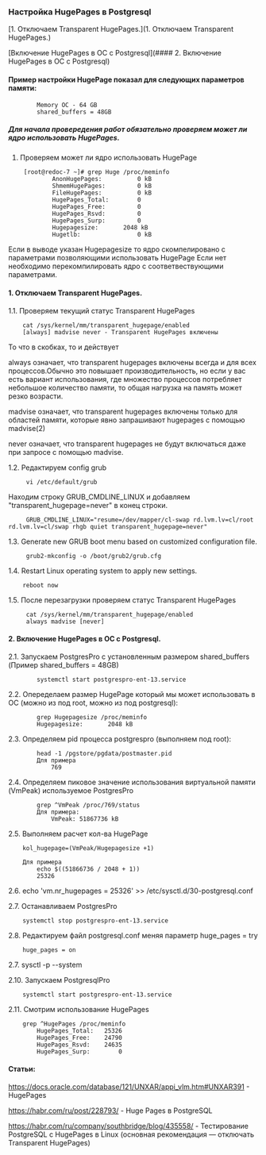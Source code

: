 ### Настройка HugePages в Postgresql

[1. Отключаем Transparent HugePages.](1. Отключаем Transparent HugePages.)

[Включение HugePages в ОС c Postgresql](#### 2. Включение HugePages в ОС c Postgresql)


#### Пример настройки HugePage показал для следующих параметров памяти:

            Memory OC - 64 GB
            shared_buffers = 48GB

##### Для начала провередения работ обязательно проверяем может ли ядро использовать HugePages.

1. Проверяем может ли ядро использовать HugePage

        [root@redoc-7 ~]# grep Huge /proc/meminfo
                AnonHugePages:          0 kB
                ShmemHugePages:         0 kB
                FileHugePages:          0 kB
                HugePages_Total:        0
                HugePages_Free:         0
                HugePages_Rsvd:         0
                HugePages_Surp:         0
                Hugepagesize:       2048 kB
                Hugetlb:                0 kB

Если в выводе указан Hugepagesize то ядро скомпелировано с параметрами позволяющими использовать HugePage 
Если нет необходимо перекомпилировать ядро с соответвествующими параметрами.    

#### 1. Отключаем Transparent HugePages.

1.1. Проверяем текущий статус Transparent HugePages

        cat /sys/kernel/mm/transparent_hugepage/enabled
        [always] madvise never - Transparent HugePages включены
    
То что в скобках, то и действует

always означает, что transparent hugepages включены всегда и для всех процессов.Обычно это повышает производительность, но если у вас есть вариант использования, где множество процессов потребляет небольшое количество памяти, то общая нагрузка на память может резко возрасти.

madvise означает, что transparent hugepages включены только для областей памяти, которые явно запрашивают hugepages с помощью madvise(2)

never означает, что transparent hugepages не будут включаться даже при запросе с помощью madvise. 


1.2. Редактируем  config grub

         vi /etc/default/grub

Находим строку  GRUB_CMDLINE_LINUX и добавляем "transparent_hugepage=never" в конец строки.

         GRUB_CMDLINE_LINUX="resume=/dev/mapper/cl-swap rd.lvm.lv=cl/root rd.lvm.lv=cl/swap rhgb quiet transparent_hugepage=never"

1.3. Generate new GRUB boot menu based on customized configuration file.

         grub2-mkconfig -o /boot/grub2/grub.cfg
    
1.4. Restart Linux operating system to apply new settings.

        reboot now

1.5. После перезагрузки проверяем статус Transparent HugePages

         cat /sys/kernel/mm/transparent_hugepage/enabled
         always madvise [never]
    

#### 2. Включение HugePages в ОС c Postgresql.

2.1. Запускаем PostgresPro с установленным размером  shared_buffers (Пример shared_buffers = 48GB)
 
            systemctl start postgrespro-ent-13.service 
    
2.2. Опеределаем размер HugePage который мы может использовать в OC (можно из под root, можно из под postgresql):

            grep Hugepagesize /proc/meminfo
            Hugepagesize:       2048 kB


2.3. Определяем pid процесса postgrespro (выполняем под root):
 
            head -1 /pgstore/pgdata/postmaster.pid 
            Для примера
                769
        
2.4.  Определяем пиковое значение использования виртуальной памяти (VmPeak) используемое PostgresPro

            grep ^VmPeak /proc/769/status
            Для примера:
                VmPeak: 51867736 kB

2.5. Выполняем расчет кол-ва HugePage 

        kol_hugepage=(VmPeak/Hugepagesize +1)
    
        Для примера
            echo $((51866736 / 2048 + 1))
            25326
    
2.6. 
        echo 'vm.nr_hugepages = 25326' >> /etc/sysctl.d/30-postgresql.conf


2.7. Останавливаем PostgresPro

        systemctl stop postgrespro-ent-13.service
        
2.8. Редактируем файл postgresql.conf меняя параметр huge_pages = try

        huge_pages = on

2.7. 
        sysctl -p --system

2.10. Запускаем PostgresqlPro

        systemctl start postgrespro-ent-13.service 
    
2.11. Смотрим использование HugePages
    
        grep ^HugePages /proc/meminfo
            HugePages_Total:   25326
            HugePages_Free:    24790
            HugePages_Rsvd:    24635
            HugePages_Surp:        0
      

#### Статьи:
https://docs.oracle.com/database/121/UNXAR/appi_vlm.htm#UNXAR391 - HugePages

https://habr.com/ru/post/228793/ - Huge Pages в PostgreSQL

https://habr.com/ru/company/southbridge/blog/435558/ - Тестирование PostgreSQL с HugePages в Linux (основная рекомендация — отключать Transparent HugePages)


